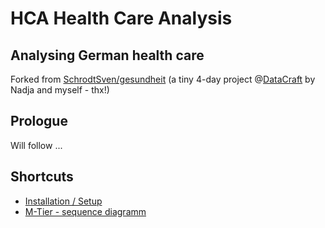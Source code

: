 # HCA  Health Care Analysis

## Analysing German health care

Forked from [SchrodtSven/gesundheit](https://github.com/SchrodtSven/gesundheit/)
(a tiny 4-day project @[DataCraft](https://www.data-craft.de/) by Nadja and myself - thx!)

## Prologue

Will follow ...

## Shortcuts
- [Installation / Setup](doq/setup_install.md)
- [M-Tier - sequence diagramm](doq/dad2.md)



 